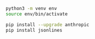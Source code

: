 


```bash
python3 -m venv env
source env/bin/activate
```

```bash
pip install --upgrade anthropic
pip install jsonlines
```
